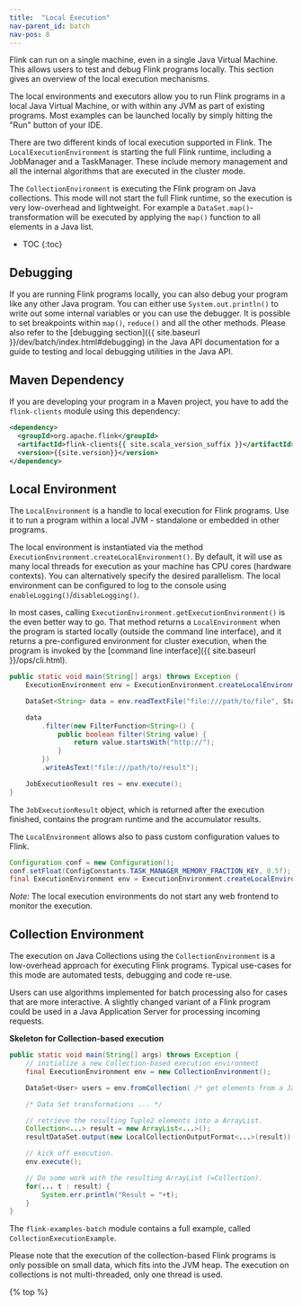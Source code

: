 ```yaml
---
title:  "Local Execution"
nav-parent_id: batch
nav-pos: 8
---
```

<!--
Licensed to the Apache Software Foundation (ASF) under one
or more contributor license agreements.  See the NOTICE file
distributed with this work for additional information
regarding copyright ownership.  The ASF licenses this file
to you under the Apache License, Version 2.0 (the
"License"); you may not use this file except in compliance
with the License.  You may obtain a copy of the License at

  http://www.apache.org/licenses/LICENSE-2.0

Unless required by applicable law or agreed to in writing,
software distributed under the License is distributed on an
"AS IS" BASIS, WITHOUT WARRANTIES OR CONDITIONS OF ANY
KIND, either express or implied.  See the License for the
specific language governing permissions and limitations
under the License.
-->

Flink can run on a single machine, even in a single Java Virtual Machine. This allows users to test and debug Flink programs locally. This section gives an overview of the local execution mechanisms.

The local environments and executors allow you to run Flink programs in a local Java Virtual Machine, or with within any JVM as part of existing programs. Most examples can be launched locally by simply hitting the "Run" button of your IDE.

There are two different kinds of local execution supported in Flink. The `LocalExecutionEnvironment` is starting the full Flink runtime, including a JobManager and a TaskManager. These include memory management and all the internal algorithms that are executed in the cluster mode.

The `CollectionEnvironment` is executing the Flink program on Java collections. This mode will not start the full Flink runtime, so the execution is very low-overhead and lightweight. For example a `DataSet.map()`-transformation will be executed by applying the `map()` function to all elements in a Java list.

* TOC
{:toc}


## Debugging

If you are running Flink programs locally, you can also debug your program like any other Java program. You can either use `System.out.println()` to write out some internal variables or you can use the debugger. It is possible to set breakpoints within `map()`, `reduce()` and all the other methods.
Please also refer to the [debugging section]({{ site.baseurl }}/dev/batch/index.html#debugging) in the Java API documentation for a guide to testing and local debugging utilities in the Java API.

## Maven Dependency

If you are developing your program in a Maven project, you have to add the `flink-clients` module using this dependency:

~~~xml
<dependency>
  <groupId>org.apache.flink</groupId>
  <artifactId>flink-clients{{ site.scala_version_suffix }}</artifactId>
  <version>{{site.version}}</version>
</dependency>
~~~

## Local Environment

The `LocalEnvironment` is a handle to local execution for Flink programs. Use it to run a program within a local JVM - standalone or embedded in other programs.

The local environment is instantiated via the method `ExecutionEnvironment.createLocalEnvironment()`. By default, it will use as many local threads for execution as your machine has CPU cores (hardware contexts). You can alternatively specify the desired parallelism. The local environment can be configured to log to the console using `enableLogging()`/`disableLogging()`.

In most cases, calling `ExecutionEnvironment.getExecutionEnvironment()` is the even better way to go. That method returns a `LocalEnvironment` when the program is started locally (outside the command line interface), and it returns a pre-configured environment for cluster execution, when the program is invoked by the [command line interface]({{ site.baseurl }}/ops/cli.html).

~~~java
public static void main(String[] args) throws Exception {
    ExecutionEnvironment env = ExecutionEnvironment.createLocalEnvironment();

    DataSet<String> data = env.readTextFile("file:///path/to/file", StandardCharsets.UTF_8.name());

    data
        .filter(new FilterFunction<String>() {
            public boolean filter(String value) {
                return value.startsWith("http://");
            }
        })
        .writeAsText("file:///path/to/result");

    JobExecutionResult res = env.execute();
}
~~~

The `JobExecutionResult` object, which is returned after the execution finished, contains the program runtime and the accumulator results.

The `LocalEnvironment` allows also to pass custom configuration values to Flink.

~~~java
Configuration conf = new Configuration();
conf.setFloat(ConfigConstants.TASK_MANAGER_MEMORY_FRACTION_KEY, 0.5f);
final ExecutionEnvironment env = ExecutionEnvironment.createLocalEnvironment(conf);
~~~

*Note:* The local execution environments do not start any web frontend to monitor the execution.

## Collection Environment

The execution on Java Collections using the `CollectionEnvironment` is a low-overhead approach for executing Flink programs. Typical use-cases for this mode are automated tests, debugging and code re-use.

Users can use algorithms implemented for batch processing also for cases that are more interactive. A slightly changed variant of a Flink program could be used in a Java Application Server for processing incoming requests.

**Skeleton for Collection-based execution**

~~~java
public static void main(String[] args) throws Exception {
    // initialize a new Collection-based execution environment
    final ExecutionEnvironment env = new CollectionEnvironment();

    DataSet<User> users = env.fromCollection( /* get elements from a Java Collection */);

    /* Data Set transformations ... */

    // retrieve the resulting Tuple2 elements into a ArrayList.
    Collection<...> result = new ArrayList<...>();
    resultDataSet.output(new LocalCollectionOutputFormat<...>(result));

    // kick off execution.
    env.execute();

    // Do some work with the resulting ArrayList (=Collection).
    for(... t : result) {
        System.err.println("Result = "+t);
    }
}
~~~

The `flink-examples-batch` module contains a full example, called `CollectionExecutionExample`.

Please note that the execution of the collection-based Flink programs is only possible on small data, which fits into the JVM heap. The execution on collections is not multi-threaded, only one thread is used.

{% top %}
